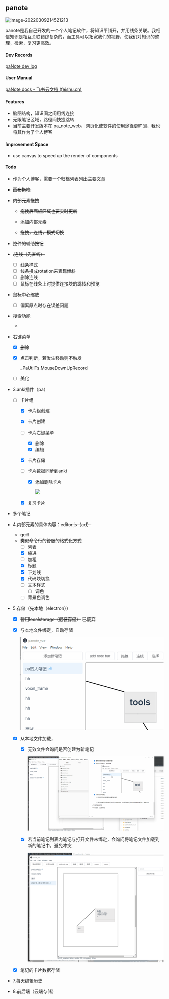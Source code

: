 ## panote

![image-20220309214521213](https://hanbaoaaa.xyz/tuchuang/images/2022/03/09/image-20220309214521213.png)

panote是我自己开发的一个个人笔记软件，将知识平铺开，并用线条关联。我相信知识是相互关联错综复杂的，而工具可以拓宽我们的视野，使我们对知识的整理，检索，复习更高效。

#### Dev Records

[paNote dev log](https://hanbaoaaa.xyz/?noteid=2&x=261&y=180)

#### User Manual

[paNote docs - 飞书云文档 (feishu.cn)](https://bojagybyoq.feishu.cn/docx/WXcHdQRQyoGtBUxALp5cQgM7nue)

#### Features

- 脑图结构，知识间之间用线连接
- 无限笔记区域，路径间快捷跳转
- 当前主要开发版本在 pa_note_web，网页化使软件的使用途径更旷阔，我也将其作为了个人博客

#### Improvement Space

- use canvas to speed up the render of components

#### Todo

- 作为个人博客，需要一个归档列表列出主要文章

- ~~画布拖拽~~

- ~~内部元素拖拽~~

  - ~~拖拽后面板区域也要实时更新~~

  - ~~添加内部元素~~

  - ~~拖拽，连线，模式切换~~

- ~~控件的辅助按钮~~

- ~~.连线（先直线）~~

  - [ ] 线条样式
  - [ ] 线条换成rotation来表现倾斜
  - [ ] 删除连线
  - [ ] 鼠标在线条上时提供连接块的跳转和预览

- ~~鼠标中心缩放~~

  - [ ] 偏离原点时存在误差问题

- 搜索功能

  - 

- 右键菜单

  - [x] ~~删除~~

  - [x] 点击判断，若发生移动则不触发

    _PaUtilTs.MouseDownUpRecord

  - [ ] 美化

- 3.anki插件（pa）

  - [ ] 卡片组
    - [x] 卡片组创建
    
    - [x] 卡片创建
    
    - [ ] 卡片右键菜单
      - [x] 删除
      - [x] 编辑
      
    - [x] 卡片存储
    
    - [ ] 卡片数据同步到anki
    
      - [x] 添加删除卡片
    
        ![](./resource/sync_2_anki_operation.gif)
    
    - [x] 复习卡片

- 多个笔记

- 4.内部元素的具体内容：~~editor.js（ad）~~
  - ~~quill~~
  - ~~类似命令行的舒服的格式化方式~~
    - [ ] 列表
    - [x] 缩进
    - [ ] 加粗
    - [x] 标题
    - [x] 下划线
    - [x] 代码块切换
    - [ ] 文本样式
      - [ ] 调色
    - [ ] 背景色调色

- 5.存储（先本地（electron））

  - [x] ~~暂用localstorage（假装存储）~~ 已废弃

  - [x] 与本地文件绑定，自动存储

    ![](./resource/sync_2_file.gif)

  - [x] 从本地文件加载，

    - [x] 无效文件会询问是否创建为新笔记

      ![](./resource/load_invaild_file.gif)

    - [x] 若当前笔记列表内笔记与打开文件未绑定，会询问将笔记文件加载到新的笔记中，避免冲突

      ![](./resource/conflict_file_bind.gif)

  - [x] 笔记的卡片数据存储

- 7.每天编辑历史

- 8.前后端（云端存储）

